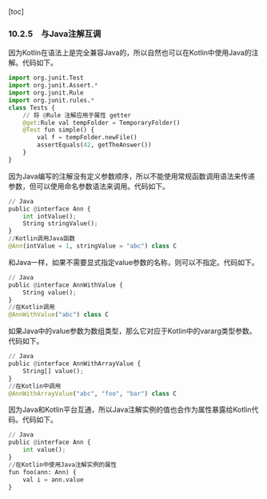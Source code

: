 [toc]

### 10.2.5　与Java注解互调

因为Kotlin在语法上是完全兼容Java的，所以自然也可以在Kotlin中使用Java的注解。代码如下。

```python
import org.junit.Test
import org.junit.Assert.*
import org.junit.Rule
import org.junit.rules.*
class Tests {
    // 将 @Rule 注解应用于属性 getter
    @get:Rule val tempFolder = TemporaryFolder()
    @Test fun simple() {
        val f = tempFolder.newFile()
        assertEquals(42, getTheAnswer())
    }
}
```

因为Java编写的注解没有定义参数顺序，所以不能使用常规函数调用语法来传递参数，但可以使用命名参数语法来调用。代码如下。

```python
// Java
public @interface Ann {
    int intValue();
    String stringValue();
}
//Kotlin调用Java函数
@Ann(intValue = 1, stringValue = "abc") class C
```

和Java一样，如果不需要显式指定value参数的名称，则可以不指定。代码如下。

```python
// Java
public @interface AnnWithValue {
    String value();
}
//在Kotlin调用
@AnnWithValue("abc") class C
```

如果Java中的value参数为数组类型，那么它对应于Kotlin中的vararg类型参数。代码如下。

```python
// Java
public @interface AnnWithArrayValue {
    String[] value();
}
//在Kotlin中调用
@AnnWithArrayValue("abc", "foo", "bar") class C
```

因为Java和Kotlin平台互通，所以Java注解实例的值也会作为属性暴露给Kotlin代码。代码如下。

```python
// Java
public @interface Ann {
    int value();
}
//在Kotlin中使用Java注解实例的属性
fun foo(ann: Ann) {
    val i = ann.value
}
```


